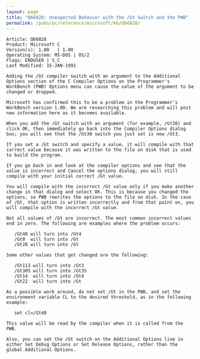```yaml
---
layout: page
title: "Q66828: Unexpected Behavior with the /Gt Switch and the PWB"
permalink: /pubs/pc/reference/microsoft/kb/Q66828/
---
```


	Article: Q66828
	Product: Microsoft C
	Version(s): 1.00   | 1.00
	Operating System: MS-DOS | OS/2
	Flags: ENDUSER | S_C
	Last Modified: 15-JAN-1991
	
	Adding the /Gt compiler switch with an argument to the Additional
	Options section of the C Compiler Options on the Programmer's
	WorkBench (PWB) Options menu can cause the value of the argument to be
	changed or dropped.
	
	Microsoft has confirmed this to be a problem in the Programmer's
	WorkBench version 1.00. We are researching this problem and will post
	new information here as it becomes available.
	
	When you add the /Gt switch with an argument (for example, /Gt30) and
	click OK, then immediately go back into the Compiler Options dialog
	box; you will see that the /Gt30 switch you just set is now /Gt3.
	
	If you set a /Gt switch and specify a value, it will compile with that
	correct value because it was written to the file on disk that is used
	to build the program.
	
	If you go back in and look at the compiler options and see that the
	value is incorrect and Cancel the options dialog, you will still
	compile with your initial correct /Gt value.
	
	You will compile with the incorrect /Gt value only if you make another
	change in that dialog and select OK. This is because you changed the
	options, so PWB rewrites the options to the file on disk. In the case
	of /Gt, that option is written incorrectly and from that point on, you
	will compile with the incorrect /Gt value.
	
	Not all values of /Gt are incorrect. The most common incorrect values
	end in zero. The following are examples where the problem occurs:
	
	   /Gt40 will turn into /Gt4
	   /Gt0  will turn into /Gt
	   /Gt20 will turn into /Gt
	
	Some other values that get changed are the following:
	
	   /Gt113 will turn into /Gt3
	   /Gt305 will turn into /Gt35
	   /Gt14  will turn into /Gt4
	   /Gt22  will turn into /Gt
	
	As a possible work around, do not set /Gt in the PWB, and set the
	environment variable CL to the desired threshold, as in the following
	example:
	
	   set cl=/Gt40
	
	This value will be read by the compiler when it is called from the
	PWB.
	
	Also, you can set the /Gt switch on the Additional Options line in
	either Set Debug Options or Set Release Options, rather than the
	global Additional Options.
